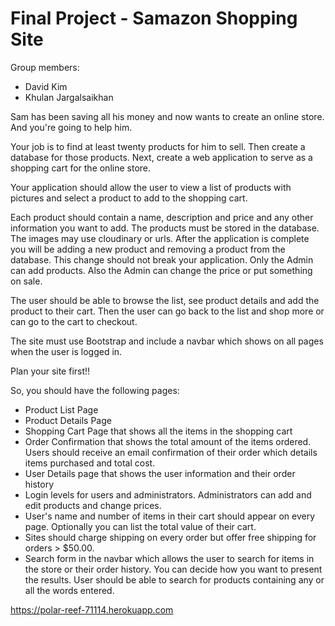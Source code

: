 # Final Project - Samazon Shopping Site

Group members:
- David Kim
- Khulan Jargalsaikhan


Sam has been saving all his money and now wants to create an online store. And you're going to help him.

Your job is to find at least twenty products for him to sell. Then create a database for those products. Next, create a web application to serve as a shopping cart for the online store.

Your application should allow the user to view a list of products with pictures and select a product to add to the shopping cart.

Each product should contain a name, description and price and any other information you want to add. The products must be stored in the database. The images may use cloudinary or urls. After the application is complete you will be adding a new product and removing a product from the database. This change should not break your application. Only the Admin can add products. Also the Admin can change the price or put something on sale.

The user should be able to browse the list, see product details and add the product to their cart. Then the user can go back to the list and shop more or can go to the cart to checkout.

The site must use Bootstrap and include a navbar which shows on all pages when the user is logged in.

Plan your site first!!

So, you should have the following pages:

- Product List Page
- Product Details Page
- Shopping Cart Page that shows all the items in the shopping cart
- Order Confirmation  that shows the total amount of the items ordered. Users should receive an email confirmation of their order which details items purchased and total cost.
- User Details page that shows the user information and their order history
- Login levels for users and administrators. Administrators can add and edit products and change prices.
- User's name and number of items in their cart should appear on every page. Optionally you can list the total value of their cart.
- Sites should charge shipping on every order but offer free shipping for orders > $50.00.
- Search form in the navbar which allows the user to search for items in the store or their order history. You can decide how you want to present the results. User should be able to search for products containing any or all the words entered.

https://polar-reef-71114.herokuapp.com

